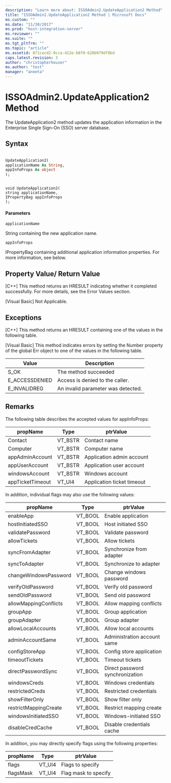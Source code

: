 ```yaml
---
description: "Learn more about: ISSOAdmin2.UpdateApplication2 Method"
title: "ISSOAdmin2.UpdateApplication2 Method | Microsoft Docs"
ms.custom: ""
ms.date: "11/30/2017"
ms.prod: "host-integration-server"
ms.reviewer: ""
ms.suite: ""
ms.tgt_pltfrm: ""
ms.topic: "article"
ms.assetid: 871cacd2-9cca-412e-b8f0-628b979df8bd
caps.latest.revision: 3
author: "christopherhouser"
ms.author: "test"
manager: "anneta"
---
```

# ISSOAdmin2.UpdateApplication2 Method
The UpdateApplication2 method updates the application information in the Enterprise Single Sign-On (SSO) server database.  
  
## Syntax  
  
```vb  
  
UpdateApplication2(  
applicationName As String,  
appInfoProps As object  
);  
```  
  
```cpp#  
  
void UpdateApplication2(  
string applicationName,   
IPropertyBag appInfoProps  
);  
```  
  
#### Parameters  
 `applicationName`  
  
 String containing the new application name.  
  
 `appInfoProps`  
  
 IPropertyBag containing additional application information properties. For more information, see below.  
  
## Property Value/ Return Value  
 [C++] This method returns an HRESULT indicating whether it completed successfully. For more details, see the Error Values section.  
  
 [Visual Basic] Not Applicable.  
  
## Exceptions  
 [C++] This method returns an HRESULT containing one of the values in the following table.  
  
 [Visual Basic] This method indicates errors by setting the Number property of the global Err object to one of the values in the following table.  
  
|Value|Description|  
|-----------|-----------------|  
|S_OK|The method succeeded|  
|E_ACCESSDENIED|Access is denied to the caller.|  
|E_INVALIDREG|An invalid parameter was detected.|  
  
## Remarks  
 The following table describes the accepted values for appInfoProps:  
  
|propName|Type|ptrValue|  
|--------------|----------|--------------|  
|Contact|VT_BSTR|Contact name|  
|Computer|VT_BSTR|Computer name|  
|appAdminAccount|VT_BSTR|Application admin account|  
|appUserAccount|VT_BSTR|Application user account|  
|windowsAccount|VT_BSTR|Windows account|  
|appTicketTimeout|VT_UI4|Application ticket timeout|  
  
 In addition, individual flags may also use the following values:  
  
|propName|Type|ptrValue|  
|--------------|----------|--------------|  
|enableApp|VT_BOOL|Enable application|  
|hostInitiatedSSO|VT_BOOL|Host initiated SSO|  
|validatePassword|VT_BOOL|Validate password|  
|allowTickets|VT_BOOL|Allow tickets|  
|syncFromAdapter|VT_BOOL|Synchronize from adapter|  
|syncToAdapter|VT_BOOL|Synchronize to adapter|  
|changeWindowsPassword|VT_BOOL|Change windows password|  
|verifyOldPassword|VT_BOOL|Verify old password|  
|sendOldPassword|VT_BOOL|Send old password|  
|allowMappingConflicts|VT_BOOL|Allow mapping conflicts|  
|groupApp|VT_BOOL|Group application|  
|groupAdapter|VT_BOOL|Group adapter|  
|allowLocalAccounts|VT_BOOL|Allow local accounts|  
|adminAccountSame|VT_BOOL|Administration account same|  
|configStoreApp|VT_BOOL|Config store application|  
|timeoutTickets|VT_BOOL|Timeout tickets|  
|directPasswordSync|VT_BOOL|Direct password synchronization|  
|windowsCreds|VT_BOOL|Windows credentials|  
|restrictedCreds|VT_BOOL|Restricted credentials|  
|showFilterOnly|VT_BOOL|Show filter only|  
|restrictMappingCreate|VT_BOOL|Restrict mapping create|  
|windowsInitiatedSSO|VT_BOOL|Windows-initiated SSO|  
|disableCredCache|VT_BOOL|Disable credentials cache|  
  
 In addition, you may directly specify flags using the following properties:  
  
|propName|Type|ptrValue|  
|--------------|----------|--------------|  
|flags|VT_UI4|Flags to specify|  
|flagsMask|VT_UI4|Flag mask to specify|
